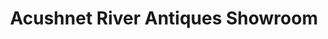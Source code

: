 ---
title: "Acushnet River Antiques Showroom"
url: /new-bedford/acushnet-river-antiques-showroom/
shop: Antiquitäten
---